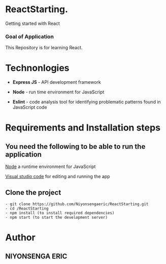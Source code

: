 # ReactStarting.

Getting started with React

### Goal of Application

This Repository is for learning React.

# **Technonlogies**

- **Express JS** - API development framework

- **Node** - run time environment for JavaScript
- **Eslint** - code analysis tool for identifying problematic patterns found in JavaScript code

# **Requirements and Installation steps**

## **You need the following to be able to run the application**

[Node](https://nodejs.org/en/download/) a runtime environment for JavaScript

[Visual studio code](https://code.visualstudio.com/download) for editing and running the app

## **Clone the project**

    - git clone https://github.com/Niyonsengaeric/ReactStarting.git
    - cd /ReactStarting
    - npm install (to install required dependencies)
    - npm start (to start the development server)

# **Author**

## **NIYONSENGA ERIC**

